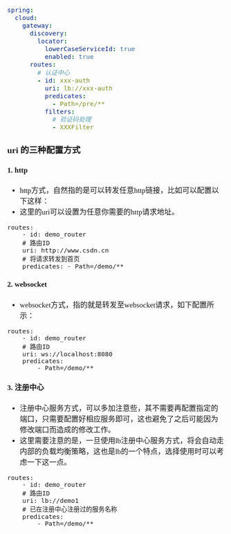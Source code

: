<span  style="font-family: Simsun,serif; font-size: 17px; ">

~~~yaml
spring:
  cloud:
    gateway:
      discovery:
        locator:
          lowerCaseServiceId: true
          enabled: true
      routes:
        # 认证中心
        - id: xxx-auth
          uri: lb://xxx-auth
          predicates:
            - Path=/pre/**
          filters:
            # 验证码处理
            - XXXFilter
~~~

### uri 的三种配置方式

#### 1. http

- http方式，自然指的是可以转发任意http链接，比如可以配置以下这样：
- 这里的uri可以设置为任意你需要的http请求地址。

~~~
routes:
    - id: demo_router
    # 路由ID
    uri: http://www.csdn.cn
    # 将请求转发到首页
    predicates: - Path=/demo/**
~~~

#### 2. websocket

- websocket方式，指的就是转发至websocket请求，如下配置所示：

~~~
routes: 
    - id: demo_router 
    # 路由ID 
    uri: ws://localhost:8080 
    predicates: 
        - Path=/demo/**
~~~

#### 3. 注册中心

- 注册中心服务方式，可以多加注意些，其不需要再配置指定的端口，只需要配置好相应服务即可，这也避免了之后可能因为修改端口而造成的修改工作。
- 这里需要注意的是，一旦使用lb注册中心服务方式，将会自动走内部的负载均衡策略，这也是lb的一个特点，选择使用时可以考虑一下这一点。
~~~
routes: 
    - id: demo_router 
    # 路由ID 
    uri: lb://demo1 
    # 已在注册中心注册过的服务名称 
    predicates: 
        - Path=/demo/**
~~~

</span>